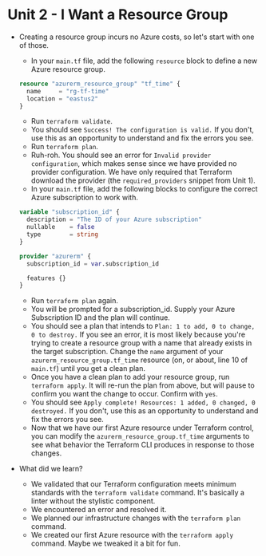 # Unit 2 - I Want a Resource Group

- Creating a resource group incurs no Azure costs, so let's start with one of those.
  - In your `main.tf` file, add the following `resource` block to define a new Azure resource group.

  ```terraform
  resource "azurerm_resource_group" "tf_time" {
    name     = "rg-tf-time"
    location = "eastus2"
  }
  ```

  - Run `terraform validate`.
  - You should see `Success! The configuration is valid.`
    If you don't, use this as an opportunity to understand and fix the errors you see.
  - Run `terraform plan`.
  - Ruh-roh.
    You should see an error for `Invalid provider configuration`, which makes sense since we have provided no provider configuration.
    We have only required that Terraform download the provider (the `required_providers` snippet from Unit 1).
  - In your `main.tf` file, add the following blocks to configure the correct Azure subscription to work with.

  ```terraform
  variable "subscription_id" {
    description = "The ID of your Azure subscription"
    nullable    = false
    type        = string
  }

  provider "azurerm" {
    subscription_id = var.subscription_id

    features {}
  }
  ```

  - Run `terraform plan` again.
  - You will be prompted for a subscription_id.
    Supply your Azure Subscription ID and the plan will continue.
  - You should see a plan that intends to `Plan: 1 to add, 0 to change, 0 to destroy.`
    If you see an error, it is most likely because you're trying to create a resource group with a name that already exists in the target subscription.
    Change the `name` argument of your `azurerm_resource_group.tf_time` resource (on, or about, line 10 of `main.tf`) until you get a clean plan.
  - Once you have a clean plan to add your resource group, run `terraform apply`.
    It will re-run the plan from above, but will pause to confirm you want the change to occur.
    Confirm with `yes`.
  - You should see `Apply complete! Resources: 1 added, 0 changed, 0 destroyed.`
    If you don't, use this as an opportunity to understand and fix the errors you see.
  - Now that we have our first Azure resource under Terraform control, you can modify the `azurerm_resource_group.tf_time` arguments to see what behavior the Terraform CLI produces in response to those changes.

- What did we learn?
  - We validated that our Terraform configuration meets minimum standards with the `terraform validate` command.
    It's basically a linter without the stylistic component.
  - We encountered an error and resolved it.
  - We planned our infrastructure changes with the `terraform plan` command.
  - We created our first Azure resource with the `terraform apply` command.
    Maybe we tweaked it a bit for fun.
